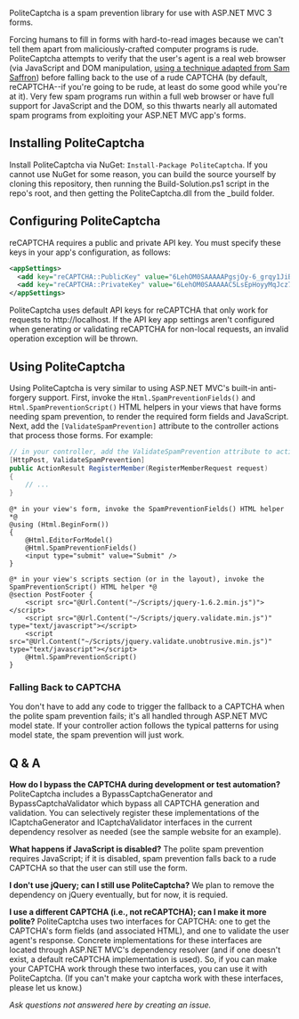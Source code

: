 PoliteCaptcha is a spam prevention library for use with ASP.NET MVC 3 forms. 

Forcing humans to fill in forms with hard-to-read images because we can't tell them apart from maliciously-crafted computer programs is rude. PoliteCaptcha attempts to verify that the user's agent is a real web browser (via JavaScript and DOM manipulation, [using a technique adapted from Sam Saffron](http://samsaffron.com/archive/2011/10/04/Spam+bacon+sausage+and+blog+spam+a+JavaScript+approach)) before falling back to the use of a rude CAPTCHA (by default, reCAPTCHA--if you're going to be rude, at least do some good while you're at it). Very few spam programs run within a full web browser or have full support for JavaScript and the DOM, so this thwarts nearly all automated spam programs from exploiting your ASP.NET MVC app's forms.

## Installing PoliteCaptcha	

Install PoliteCaptcha via NuGet: `Install-Package PoliteCaptcha`. If you cannot use NuGet for some reason, you can build the source yourself by cloning this repository, then running the Build-Solution.ps1 script in the repo's root, and then getting the PoliteCaptcha.dll from the _build folder.

## Configuring PoliteCaptcha

reCAPTCHA requires a public and private API key. You must specify these keys in your app's configuration, as follows:

``` xml
<appSettings>
  <add key="reCAPTCHA::PublicKey" value="6LehOM0SAAAAAPgsjOy-6_grqy1JiB_W_jJa_aCw" />
  <add key="reCAPTCHA::PrivateKey" value="6LehOM0SAAAAAC5LsEpHoyyMqJcz7f_zEfqm66um" />
</appSettings>
```

PoliteCaptcha uses default API keys for reCAPTCHA that only work for requests to http://localhost. If the API key app settings aren't configured when generating or validating reCAPTCHA for non-local requests, an invalid operation exception will be thrown.

## Using PoliteCaptcha

Using PoliteCaptcha is very similar to using ASP.NET MVC's built-in anti-forgery support. First, invoke the `Html.SpamPreventionFields()` and `Html.SpamPreventionScript()` HTML helpers in your views that have forms needing spam prevention, to render the required form fields and JavaScript. Next, add the `[ValidateSpamPrevention]` attribute to the controller actions that process those forms. For example:

``` csharp
// in your controller, add the ValidateSpamPrevention attribute to actions that handle forms
[HttpPost, ValidateSpamPrevention]
public ActionResult RegisterMember(RegisterMemberRequest request)
{
	// ...
}
```

```
@* in your view's form, invoke the SpamPreventionFields() HTML helper *@
@using (Html.BeginForm())
{
    @Html.EditorForModel()
    @Html.SpamPreventionFields()
    <input type="submit" value="Submit" />
}

@* in your view's scripts section (or in the layout), invoke the SpamPreventionScript() HTML helper *@
@section PostFooter {
	<script src="@Url.Content("~/Scripts/jquery-1.6.2.min.js")"></script>
    <script src="@Url.Content("~/Scripts/jquery.validate.min.js")" type="text/javascript"></script>
    <script src="@Url.Content("~/Scripts/jquery.validate.unobtrusive.min.js")" type="text/javascript"></script>
    @Html.SpamPreventionScript()
}
```

### Falling Back to CAPTCHA

You don't have to add any code to trigger the fallback to a CAPTCHA when the polite spam prevention fails; it's all handled through ASP.NET MVC model state. If your controller action follows the typical patterns for using model state, the spam prevention will just work.

## Q & A
**How do I bypass the CAPTCHA during development or test automation?**
PoliteCaptcha includes a BypassCaptchaGenerator and BypassCaptchaValidator which bypass all CAPTCHA generation and validation. You can selectively register these implementations of the ICaptchaGenerator and ICaptchaValidator interfaces in the current dependency resolver as needed (see the sample website for an example).

**What happens if JavaScript is disabled?**
The polite spam prevention requires JavaScript; if it is disabled, spam prevention falls back to a rude CAPTCHA so that the user can still use the form.

**I don't use jQuery; can I still use PoliteCaptcha?**
We plan to remove the dependency on jQuery eventually, but for now, it is requied.

**I use a different CAPTCHA (i.e., not reCAPTCHA); can I make it more polite?**
PoliteCaptcha uses two interfaces for CAPTCHA: one to get the CAPTCHA's form fields (and associated HTML), and one to validate the user agent's response. Concrete implementations for these interfaces are located through ASP.NET MVC's dependency resolver (and if one doesn't exist, a default reCAPTCHA implementation is used). So, if you can make your CAPTCHA work through these two interfaces, you can use it with PoliteCaptcha. (If you can't make your captcha work with these interfaces, please let us know.)

_Ask questions not answered here by creating an issue._

